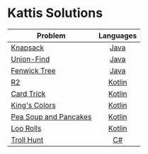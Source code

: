 # Kattis Solutions

| Problem | Languages |
| ------- |:---------:|
| [Knapsack](https://open.kattis.com/problems/knapsack) | [Java](Java/knapsack/src/) |
| [Union-Find](https://open.kattis.com/problems/unionfind) | [Java](Java/unionfind/src/) |
| [Fenwick Tree](https://open.kattis.com/problems/fenwick) | [Java](Java/fenwick/src/) |
| [R2](https://open.kattis.com/problems/r2) | [Kotlin](Kotlin/r2/src/main/kotlin/) |
| [Card Trick](https://open.kattis.com/problems/cardtrick2) | [Kotlin](Kotlin/cardtrick2/src/main/kotlin/) |
| [King's Colors](https://open.kattis.com/problems/kingscolors) | [Kotlin](Kotlin/kingscolors/src/main/kotlin/) |
| [Pea Soup and Pancakes](https://open.kattis.com/problems/peasoup) | [Kotlin](Kotlin/peasoup/src/main/kotlin/) |
| [Loo Rolls](https://open.kattis.com/problems/loorolls) | [Kotlin](Kotlin/loorolls/src/main/kotlin/) |
| [Troll Hunt](https://open.kattis.com/problems/trollhunt) | [C#](C%23/Trollhunt/) |
